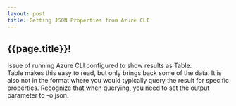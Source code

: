 ```yaml
---
layout: post
title: Getting JSON Properties from Azure CLI
---
```

## {{page.title}}!
Issue of running Azure CLI configured to show results as Table.  
Table makes this easy to read, but only brings back some of the data.
It is also not in the format where you would typically query the result for specific properties.
Recognize that when querying, you need to set the output parameter to -o json.  